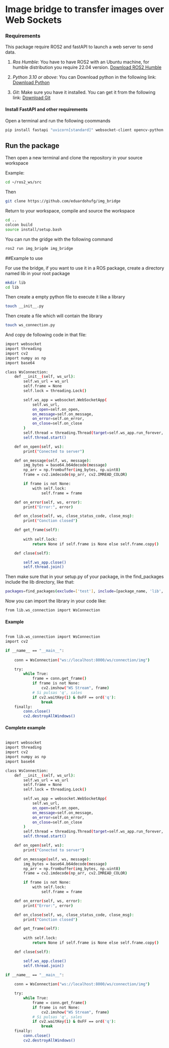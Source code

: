 # Image bridge to transfer images over Web Sockets

### Requirements

This package require ROS2 and fastAPI to launch a web server to send data. 

1. *Ros Humble*: You have to have ROS2 with an Ubuntu machine, for humble distribution you require 22.04 version.
    [Download ROS2 Humble](https://docs.ros.org/en/humble/Installation.html)

2. *Python 3.10 or above*: You can Download python in the following link:
   [Download Python](https://www.python.org/downloads/)

3. *Git*: Make sure you have it installed. You can get it from the following link:
   [Download Git](https://git-scm.com/downloads)

#### Install FastAPI and other requirements

Open a terminal and run the following coommands 

```bash
pip install fastapi "uvicorn[standard]" websocket-client opencv-python numpy
```

## Run the package

Then open a new terminal and clone the repository in your source workspace

Example:

```bash
cd ~/ros2_ws/src
```

Then

```bash
git clone https://github.com/eduardohufg/img_bridge
```

Return to your workspace, compile and source the workspace

```bash
cd ..
colcon build
source install/setup.bash
```

You can run the gridge with the following command

```bash
ros2 run img_brigde img_bridge
```

##Example to use

For use the bridge, if you want to use it in a ROS package, create a directory named lib in your root package

```bash
mkdir lib
cd lib
```
Then create a empty python file to execute it like a library

```bash
touch __init__.py
```
Then create a file which will contain the library

```bash
touch ws_connection.py
```

And copy de following code in that file:

```bash
import websocket
import threading
import cv2
import numpy as np
import base64

class WsConnection:
    def __init__(self, ws_url):
        self.ws_url = ws_url
        self.frame = None
        self.lock = threading.Lock()

        self.ws_app = websocket.WebSocketApp(
            self.ws_url,
            on_open=self.on_open,
            on_message=self.on_message,
            on_error=self.on_error,
            on_close=self.on_close
        )
        self.thread = threading.Thread(target=self.ws_app.run_forever, daemon=True)
        self.thread.start()

    def on_open(self, ws):
        print("Conected to server")

    def on_message(self, ws, message):
        img_bytes = base64.b64decode(message)
        np_arr = np.frombuffer(img_bytes, np.uint8)
        frame = cv2.imdecode(np_arr, cv2.IMREAD_COLOR)

        if frame is not None:
            with self.lock:
                self.frame = frame

    def on_error(self, ws, error):
        print("Error:", error)

    def on_close(self, ws, close_status_code, close_msg):
        print("Conction closed")

    def get_frame(self):
        
        with self.lock:
            return None if self.frame is None else self.frame.copy()

    def close(self):

        self.ws_app.close()
        self.thread.join()
```

Then make sure that in your setup.py of your package, in the find_packages include the lib directory, like that:

```bash
packages=find_packages(exclude=['test'], include=[package_name, 'lib', 'lib.*']),
```

Now you can import the library in your code like: 

```bash
from lib.ws_connection import WsConnection
```

#### Example


```bash

from lib.ws_connection import WsConnection
import cv2

if __name__ == "__main__":
   
    conn = WsConnection("ws://localhost:8000/ws/connection/img")

    try:
        while True:
            frame = conn.get_frame()
            if frame is not None:
                cv2.imshow("WS Stream", frame)
            # Si pulsas 'q', sales
            if cv2.waitKey(1) & 0xFF == ord('q'):
                break
    finally:
        conn.close()
        cv2.destroyAllWindows()
```

#### Complete example

```bash

import websocket
import threading
import cv2
import numpy as np
import base64

class WsConnection:
    def __init__(self, ws_url):
        self.ws_url = ws_url
        self.frame = None
        self.lock = threading.Lock()

        self.ws_app = websocket.WebSocketApp(
            self.ws_url,
            on_open=self.on_open,
            on_message=self.on_message,
            on_error=self.on_error,
            on_close=self.on_close
        )
        self.thread = threading.Thread(target=self.ws_app.run_forever, daemon=True)
        self.thread.start()

    def on_open(self, ws):
        print("Conected to server")

    def on_message(self, ws, message):
        img_bytes = base64.b64decode(message)
        np_arr = np.frombuffer(img_bytes, np.uint8)
        frame = cv2.imdecode(np_arr, cv2.IMREAD_COLOR)

        if frame is not None:
            with self.lock:
                self.frame = frame

    def on_error(self, ws, error):
        print("Error:", error)

    def on_close(self, ws, close_status_code, close_msg):
        print("Conction closed")

    def get_frame(self):
        
        with self.lock:
            return None if self.frame is None else self.frame.copy()

    def close(self):

        self.ws_app.close()
        self.thread.join()

if __name__ == "__main__":
   
    conn = WsConnection("ws://localhost:8000/ws/connection/img")

    try:
        while True:
            frame = conn.get_frame()
            if frame is not None:
                cv2.imshow("WS Stream", frame)
            # Si pulsas 'q', sales
            if cv2.waitKey(1) & 0xFF == ord('q'):
                break
    finally:
        conn.close()
        cv2.destroyAllWindows()


```


